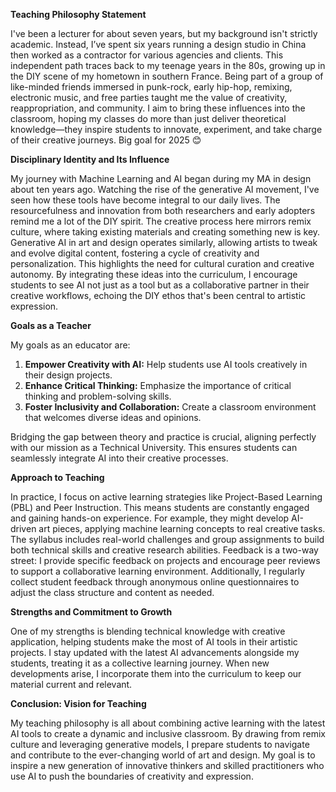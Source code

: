 **Teaching Philosophy Statement**

I've been a lecturer for about seven years, but my background isn't strictly academic. Instead, I’ve spent six years running a design studio in China then worked as a contractor for various agencies and clients. This independent path traces back to my teenage years in the 80s, growing up in the DIY scene of my hometown in southern France. Being part of a group of like-minded friends immersed in punk-rock, early hip-hop, remixing, electronic music, and free parties taught me the value of creativity, reappropriation, and community. I aim to bring these influences into the classroom, hoping my classes do more than just deliver theoretical knowledge—they inspire students to innovate, experiment, and take charge of their creative journeys. Big goal for 2025 😊

**Disciplinary Identity and Its Influence**

My journey with Machine Learning and AI began during my MA in design about ten years ago. Watching the rise of the generative AI movement, I've seen how these tools have become integral to our daily lives. The resourcefulness and innovation from both researchers and early adopters remind me a lot of the DIY spirit. The creative process here mirrors remix culture, where taking existing materials and creating something new is key. Generative AI in art and design operates similarly, allowing artists to tweak and evolve digital content, fostering a cycle of creativity and personalization. This highlights the need for cultural curation and creative autonomy. By integrating these ideas into the curriculum, I encourage students to see AI not just as a tool but as a collaborative partner in their creative workflows, echoing the DIY ethos that's been central to artistic expression.

**Goals as a Teacher**

My goals as an educator are:

1. **Empower Creativity with AI:** Help students use AI tools creatively in their design projects.
2. **Enhance Critical Thinking:** Emphasize the importance of critical thinking and problem-solving skills.
3. **Foster Inclusivity and Collaboration:** Create a classroom environment that welcomes diverse ideas and opinions.

Bridging the gap between theory and practice is crucial, aligning perfectly with our mission as a Technical University. This ensures students can seamlessly integrate AI into their creative processes.

**Approach to Teaching**

In practice, I focus on active learning strategies like Project-Based Learning (PBL) and Peer Instruction. This means students are constantly engaged and gaining hands-on experience. For example, they might develop AI-driven art pieces, applying machine learning concepts to real creative tasks. The syllabus includes real-world challenges and group assignments to build both technical skills and creative research abilities. Feedback is a two-way street: I provide specific feedback on projects and encourage peer reviews to support a collaborative learning environment. Additionally, I regularly collect student feedback through anonymous online questionnaires to adjust the class structure and content as needed.

**Strengths and Commitment to Growth**

One of my strengths is blending technical knowledge with creative application, helping students make the most of AI tools in their artistic projects. I stay updated with the latest AI advancements alongside my students, treating it as a collective learning journey. When new developments arise, I incorporate them into the curriculum to keep our material current and relevant.

**Conclusion: Vision for Teaching**

My teaching philosophy is all about combining active learning with the latest AI tools to create a dynamic and inclusive classroom. By drawing from remix culture and leveraging generative models, I prepare students to navigate and contribute to the ever-changing world of art and design. My goal is to inspire a new generation of innovative thinkers and skilled practitioners who use AI to push the boundaries of creativity and expression.
